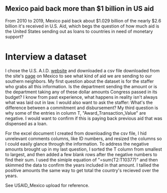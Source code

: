 ## Mexico paid back more than $1 billion in US aid

From 2010 to 2019, Mexico paid back about $1.029 billion of the nearly $2.6 billion it's received in U.S. Aid, which begs the question of how much aid is the United States sending out as loans to countries in need of monetary support?

# Interview a dataset

I chose the U.S. A.I.D. [website](https://foreignassistance.gov/) and downloaded a csv file downloaded from the site's [page](https://foreignassistance.gov/explore/country/Mexico) on Mexico to see what kind of aid we are sending to our southern neighbors.
My first question about the dataset is for the staffer who grabs all this information. Is the department sending the amount or is the department taking any of these dollar amounts Congress passed in its budget? I know from past experience, what happens in reality isn't always what was laid out in law. I would also want to ask the staffer: What's the difference between a commitment and disbursement?
My third question is why some of the entries in column T, "Award_Transaction_Value" are negative. I would want to confirm if this is paying back previous aid that was dispensed as a loan.

For the excel document I created from downloading the csv file, I hid unrelevant comments columns, like ID numbers, and resized the columns so I could easily glance through the information. To address the negative amounts brought up in my last question, I sorted the T column from smallest to largest, and then added a few blank rows after the negative numbers to find their sum. I used the simiple equation of "=sum(T2:T10377)" and then skimmed the data to confirm the years included in that amount. I tallied the positive amounts the same way to get total the country's recieved over the years.

See USAID_Mexico upload for reference.
